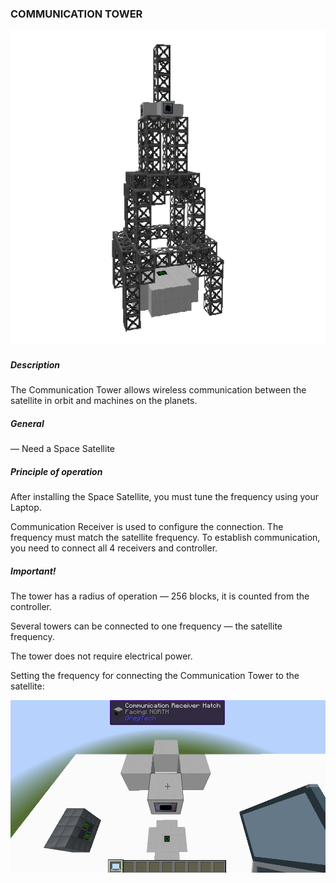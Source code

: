### COMMUNICATION TOWER

![LOGO](media/gregtech/COM_TOWER.png)

##### Description

The Communication Tower allows wireless communication between the satellite in orbit and machines on the planets.

##### General

— Need a Space Satellite

##### Principle of operation

After installing the Space Satellite, you must tune the frequency using your Laptop.

Communication Receiver is used to configure the connection. The frequency must match the satellite frequency. To establish communication, you need to connect all 4 receivers and controller.

##### Important!

The tower has a radius of operation — 256 blocks, it is counted from the controller.

Several towers can be connected to one frequency — the satellite frequency.

The tower does not require electrical power.

Setting the frequency for connecting the Communication Tower to the satellite:

![BIG](media/gregtech/connectTowerSattelite.gif)
